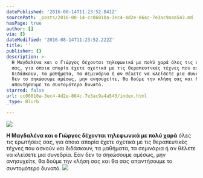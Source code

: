 ```yaml
---
datePublished: '2016-08-14T11:23:52.841Z'
sourcePath: _posts/2016-08-14-cc06010a-3ec4-4d2e-864c-7e3ac9a4a543.md
hasPage: true
author: []
via: {}
dateModified: '2016-08-14T11:23:52.222Z'
title: ''
publisher: {}
description: >-
  Η Μαγδαλένα και ο Γιώργος δέχονται τηλεφωνικά με πολύ χαρά όλες τις ερωτήσεις
  σας, για όποια απορία έχετε σχετικά με τις θεραπευτικές τέχνες που ασκούν και
  διδάσκουν, τα μαθήματα, τα σεμινάρια ή αν θέλετε να κλείσετε μια συνεδρία. Εάν
  δεν το σηκώσουμε αμέσως, μην ανησυχείτε, θα δούμε την κλήση σας και θα σας
  απαντήσουμε το συντομότερο δυνατό.
starred: false
url: cc06010a-3ec4-4d2e-864c-7e3ac9a4a543/index.html
_type: Blurb

---
```

![](https://the-grid-user-content.s3-us-west-2.amazonaws.com/07362194-be2a-4395-af67-b85ffa305c21.jpg)

**Η Μαγδαλένα και ο Γιώργος δέχονται τηλεφωνικά με πολύ χαρά** όλες τις ερωτήσεις σας, για όποια απορία έχετε σχετικά με τις θεραπευτικές τέχνες που ασκούν και διδάσκουν, τα μαθήματα, τα σεμινάρια ή αν θέλετε να κλείσετε μια συνεδρία. Εάν δεν το σηκώσουμε αμέσως, μην ανησυχείτε, θα δούμε την κλήση σας και θα σας απαντήσουμε το συντομότερο δυνατό.
![](https://the-grid-user-content.s3-us-west-2.amazonaws.com/44958c50-fd14-4fbd-b904-644a90c5cb74.jpg)